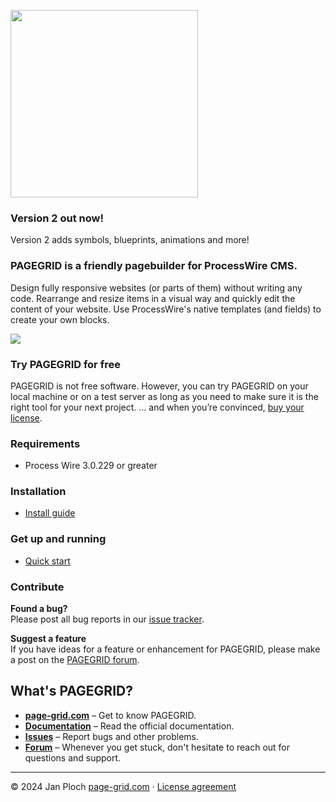 [<img src="https://page-grid.com/github-assets/pagegrid-logo.png" width="300" />](https://page-grid.com)

### Version 2 out now!
Version 2 adds symbols, blueprints, animations and more!

### PAGEGRID is a friendly pagebuilder for ProcessWire CMS.
Design fully responsive websites (or parts of them) without writing any code. Rearrange and resize items in a visual way and quickly edit the content of your website. Use ProcessWire's native templates (and fields) to create your own blocks.

<img src="https://page-grid.com/github-assets/pagegrid-screen.png" />

### Try PAGEGRID for free  

PAGEGRID is not free software. However, you can try PAGEGRID on your local machine or on a test server as long as you need to make sure it is the right tool for your next project. … and when you’re convinced, [buy your license](https://page-grid.com/buy).

### Requirements
- Process Wire 3.0.229 or greater

### Installation
- [Install guide](https://page-grid.com/docs/#/developer/installation)

### Get up and running
- [Quick start](https://page-grid.com/docs/#/developer/start)

### Contribute

**Found a bug?**  
Please post all bug reports in our [issue tracker](https://github.com/jploch/FieldtypePageGrid/issues/).

**Suggest a feature**  
If you have ideas for a feature or enhancement for PAGEGRID, please make a post on the [PAGEGRID forum](https://processwire.com/talk/forum/64-pagegrid/).

## What's PAGEGRID?
- **[page-grid.com](https://page-grid.com)** – Get to know PAGEGRID.
- **[Documentation](https://page-grid.com/docs/)** – Read the official documentation.
- **[Issues](https://github.com/jploch/FieldtypePageGrid/issues/)** – Report bugs and other problems.
- **[Forum](https://processwire.com/talk/forum/64-pagegrid/)** – Whenever you get stuck, don't hesitate to reach out for questions and support.

---

© 2024 Jan Ploch
[page-grid.com](https://page-grid.com) · [License agreement](https://github.com/jploch/FieldtypePageGrid/blob/main/LICENSE.md)
